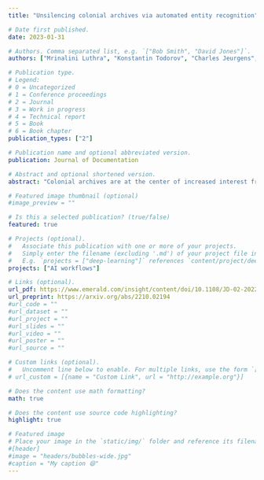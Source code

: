 ```yaml
---
title: "Unsilencing colonial archives via automated entity recognition"

# Date first published.
date: 2023-01-31

# Authors. Comma separated list, e.g. `["Bob Smith", "David Jones"]`.
authors: ["Mrinalini Luthra", "Konstantin Todorov", "Charles Jeurgens", "Giovanni Colavizza"]

# Publication type.
# Legend:
# 0 = Uncategorized
# 1 = Conference proceedings
# 2 = Journal
# 3 = Work in progress
# 4 = Technical report
# 5 = Book
# 6 = Book chapter
publication_types: ["2"]

# Publication name and optional abbreviated version.
publication: Journal of Documentation

# Abstract and optional shortened version.
abstract: "Colonial archives are at the center of increased interest from a variety of perspectives, as they contain traces of historically marginalized people. Unfortunately, like most archives, they remain difficult to access due to significant persisting barriers. We focus here on one of them: the biases to be found in historical findings aids, such as indexes of person names, which remain in use to this day. In colonial archives, indexes can perpetuate silences by omitting to include mentions of historically marginalized persons. In order to overcome such limitations and pluralize the scope of existing finding aids, we propose using automated entity recognition. To this end, we contribute a fit-for-purpose annotation typology and apply it on the colonial archive of the Dutch East India Company (VOC). We release a corpus of nearly 70,000 annotations as a shared task, for which we provide baselines using state-of-the-art neural network models. Our work intends to stimulate further contributions in the direction of broadening access to (colonial) archives, integrating automation as a possible means to this end."

# Featured image thumbnail (optional)
#image_preview = ""

# Is this a selected publication? (true/false)
featured: true

# Projects (optional).
#   Associate this publication with one or more of your projects.
#   Simply enter the filename (excluding '.md') of your project file in `content/project/`.
#   E.g. `projects = ["deep-learning"]` references `content/project/deep-learning.md`.
projects: ["AI workflows"]

# Links (optional).
url_pdf: https://www.emerald.com/insight/content/doi/10.1108/JD-02-2022-0038/full/html
url_preprint: https://arxiv.org/abs/2210.02194
#url_code = ""
#url_dataset = ""
#url_project = ""
#url_slides = ""
#url_video = ""
#url_poster = ""
#url_source = ""

# Custom links (optional).
#   Uncomment line below to enable. For multiple links, use the form `[{...}, {...}, {...}]`.
# url_custom = [{name = "Custom Link", url = "http://example.org"}]

# Does the content use math formatting?
math: true

# Does the content use source code highlighting?
highlight: true

# Featured image
# Place your image in the `static/img/` folder and reference its filename below, e.g. `image = "example.jpg"`.
#[header]
#image = "headers/bubbles-wide.jpg"
#caption = "My caption 😄"
---
```

